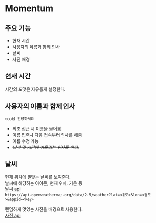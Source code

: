 Momentum
===

주요 기능
---

- 현재 시간
- 사용자의 이름과 함께 인사
- 날씨
- 사진 배경

현재 시간
---

시간의 포맷은 자유롭게 설정한다.

사용자의 이름과 함께 인사
---

`○○○님 안녕하세요`
- 최초 접근 시 이름을 물어봄
- 이름 입력시 다음 접속부터 인사를 해줌
- 이름 수정 가능
- ~~*날씨 및 시간에 어울리는 인사를 한다.*~~

날씨
---

현재 위치에 알맞는 날씨를 보여준다.  
날씨에 해당하는 아이콘, 현재 위치, 기온 등  
[날씨 api](https://openweathermap.org/API)  
`https://api.openweathermap.org/data/2.5/weather?lat=<위도>&lon=<경도>&appid=<key>`

랜덤하게 멋있는 사진을 배경으로 사용한다.  
[사진 api](https://unsplash.com/documentation)